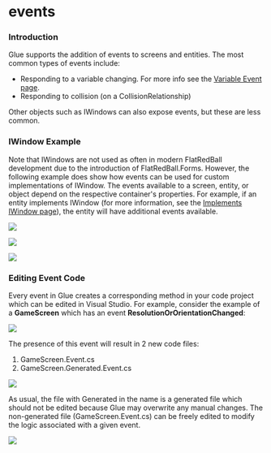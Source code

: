 # events

### Introduction

Glue supports the addition of events to screens and entities. The most common types of events include:

* Responding to a variable changing. For more info see the [Variable Event page](../variables/glue-reference-createsevent.md).
* Responding to collision (on a CollisionRelationship)

Other objects such as IWindows can also expose events, but these are less common.

### IWindow Example

Note that IWindows are not used as often in modern FlatRedBall development due to the introduction of FlatRedBall.Forms. However, the following example does show how events can be used for custom implementations of IWindow. The events available to a screen, entity, or object depend on the respective container's properties. For example, if an entity implements IWindow (for more information, see the [Implements IWindow page](../../documentation/tools/glue-reference/entities/glue-reference-implements-iwindow.md)), the entity will have additional events available.

![](../../media/2017-01-img\_58786a3627e38.png)

![](../../media/2017-01-img\_58786b063be83.png)

![](../../media/2017-01-img\_58786aaa970d7.png)

### Editing Event Code

Every event in Glue creates a corresponding method in your code project which can be edited in Visual Studio. For example, consider the example of a **GameScreen** which has an event **ResolutionOrOrientationChanged**:

![](../../media/2019-05-img\_5cdd690195452.png)

The presence of this event will result in 2 new code files:

1. &#x20;GameScreen.Event.cs
2. GameScreen.Generated.Event.cs

![](../../media/2019-05-img\_5cdd696141dcb.png)

As usual, the file with Generated in the name is a generated file which should not be edited because Glue may overwrite any manual changes. The non-generated file (GameScreen.Event.cs) can be freely edited to modify the logic associated with a given event.

![](../../media/2019-05-img\_5cdd6a103d870.png)
